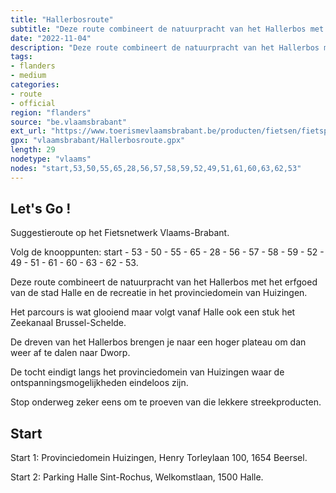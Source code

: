 ```yaml
---
title: "Hallerbosroute"
subtitle: "Deze route combineert de natuurpracht van het Hallerbos met het erfgoed van de stad Halle en de recreatie in het provinciedomein van Huizingen. Stop onderweg zeker eens om te proeven van die lekkere streekproducten."
date: "2022-11-04"
description: "Deze route combineert de natuurpracht van het Hallerbos met het erfgoed van de stad Halle en de recreatie in het provinciedomein van Huizingen. Stop onderweg zeker eens om te proeven van die lekkere streekproducten." 
tags:
- flanders
- medium
categories: 
- route
- official
region: "flanders"
source: "be.vlaamsbrabant"
ext_url: "https://www.toerismevlaamsbrabant.be/producten/fietsen/fietsproducten/hallerbosroute/index.html"
gpx: "vlaamsbrabant/Hallerbosroute.gpx"
length: 29
nodetype: "vlaams"
nodes: "start,53,50,55,65,28,56,57,58,59,52,49,51,61,60,63,62,53"
---
```


## Let's Go ! 

Suggestieroute op het Fietsnetwerk Vlaams-Brabant.

Volg de knooppunten: start - 53 - 50 - 55 - 65 - 28 - 56 - 57 - 58 - 59 - 52 - 49 - 51 - 61 - 60 - 63 - 62 - 53.

Deze route combineert de natuurpracht van het Hallerbos met het erfgoed van de stad Halle en de recreatie in het provinciedomein van Huizingen.

Het parcours is wat glooiend maar volgt vanaf Halle ook een stuk het Zeekanaal Brussel-Schelde.

De dreven van het Hallerbos brengen je naar een hoger plateau om dan weer af te dalen naar Dworp.

De tocht eindigt langs het provinciedomein van Huizingen waar de ontspanningsmogelijkheden eindeloos zijn.

Stop onderweg zeker eens om te proeven van die lekkere streekproducten.



## Start

Start 1: Provinciedomein Huizingen, Henry Torleylaan 100, 1654 Beersel.

Start 2: Parking Halle Sint-Rochus, Welkomstlaan, 1500 Halle.
